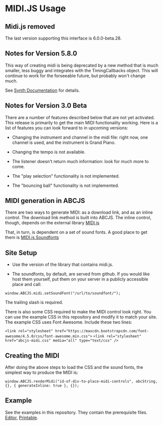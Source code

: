 # MIDI.JS Usage

## Midi.js removed

The last version supporting this interface is 6.0.0-beta.28.

## Notes for Version 5.8.0

This way of creating midi is being deprecated by a new method that is much smaller, less buggy and integrates with the TimingCallbacks object. This will continue to work for the forseeable future, but probably won't change much.

See [Synth Documentation](../synth.md) for details.

## Notes for Version 3.0 Beta

There are a number of features described below that are not yet activated. This release is primarily to get the main MIDI functionality working. Here is a list of features you can look forward to in upcoming versions:

* Changing the instrument and channel in the midi file: right now, one channel is used, and the instrument is Grand Piano.

* Changing the tempo is not available.

* The listener doesn't return much information: look for much more to come.

* The "play selection" functionality is not implemented.

* The "bouncing ball" functionality is not implemented.

## MIDI generation in ABCJS

There are two ways to generate MIDI: as a download link, and as an inline control. The download link method is built into ABCJS. The inline control, though, depends on the external library [MIDI.js](https://github.com/mudcube/MIDI.js)

That, in turn, is dependent on a set of sound fonts. A good place to get them is [MIDI.js Soundfonts](https://github.com/paulrosen/midi-js-soundfonts)

## Site Setup

* Use the version of the library that contains midi.js.

* The soundfonts, by default, are served from github. If you would like host them yourself, put them on your server in a publicly accessible place and call:

`window.ABCJS.midi.setSoundFont("/url/to/soundfont/");`

The trailing slash is required.

There is also some CSS required to make the MIDI control look right. You can use the example CSS in this repository and modify it to match your site. The example CSS uses Font Awesome. Include these two lines:

`<link rel="stylesheet" href="https://maxcdn.bootstrapcdn.com/font-awesome/4.5.0/css/font-awesome.min.css">`
`<link rel="stylesheet" href="abcjs-midi.css" media="all" type="text/css" />`

## Creating the MIDI

After doing the above steps to load the CSS and the sound fonts, the simplest way to produce the MIDI is:

`window.ABCJS.renderMidi("id-of-div-to-place-midi-controls", abcString, {}, { generateInline: true }, {});`


## Example

See the examples in this repository. They contain the prerequisite files. [Editor](/examples/editor-midi.html), [Printable](/examples/printable.html).
